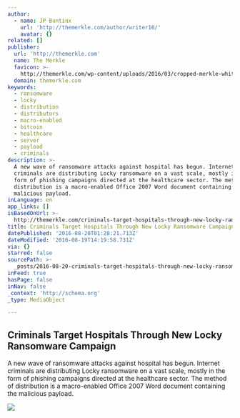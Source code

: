 ```yaml
---
author:
  - name: JP Buntinx
    url: 'http://themerkle.com/author/writer10/'
    avatar: {}
related: []
publisher:
  url: 'http://themerkle.com'
  name: The Merkle
  favicon: >-
    http://themerkle.com/wp-content/uploads/2016/03/cropped-merkle-white-1-192x192.png
  domain: themerkle.com
keywords:
  - ransomware
  - locky
  - distribution
  - distributors
  - macro-enabled
  - bitcoin
  - healthcare
  - server
  - payload
  - criminals
description: >-
  A new wave of ransomware attacks against hospital has begun. Internet
  criminals are distributing Locky ransomware on a vast scale, mostly in the
  form of phishing campaigns directed at the healthcare sector. The method of
  distribution is a macro-enabled Office 2007 Word document containing the
  malicious payload.
inLanguage: en
app_links: []
isBasedOnUrl: >-
  http://themerkle.com/criminals-target-hospitals-through-new-locky-ransomware-campaign/
title: Criminals Target Hospitals Through New Locky Ransomware Campaign
datePublished: '2016-08-20T01:28:21.713Z'
dateModified: '2016-08-19T14:19:58.731Z'
via: {}
starred: false
sourcePath: >-
  _posts/2016-08-20-criminals-target-hospitals-through-new-locky-ransomware-camp.md
inFeed: true
hasPage: false
inNav: false
_context: 'http://schema.org'
_type: MediaObject

---
```

<article style=""><h1>Criminals Target Hospitals Through New Locky Ransomware Campaign</h1><p>A new wave of ransomware attacks against hospital has begun. Internet criminals are distributing Locky ransomware on a vast scale, mostly in the form of phishing campaigns directed at the healthcare sector. The method of distribution is a macro-enabled Office 2007 Word document containing the malicious payload.</p><img src="http://themerkle.com/wp-content/uploads/2016/08/shutterstock_438013912.jpg" /></article>